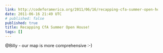 ```yaml
---
link: http://codeforamerica.org/2011/06/16/recapping-cfa-summer-open-house-2/
date: 2011-06-16 21:49 UTC
# published: false
published: true
title: Recapping CfA Summer Open House!
tags: []
---
```


@Billy - our map is more comprehensive :-)

